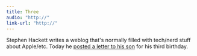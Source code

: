 ```yaml
---
title: Three
audio: "http://"
link-url: "http://"
---
```

<p>Stephen Hackett writes a weblog that's normally filled with tech/nerd stuff about Apple/etc. Today he <a href="http://512pixels.net/three/">posted a letter to his son</a> for his third birthday.</p>
